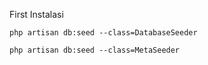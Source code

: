 First Instalasi

```
php artisan db:seed --class=DatabaseSeeder

php artisan db:seed --class=MetaSeeder

```

